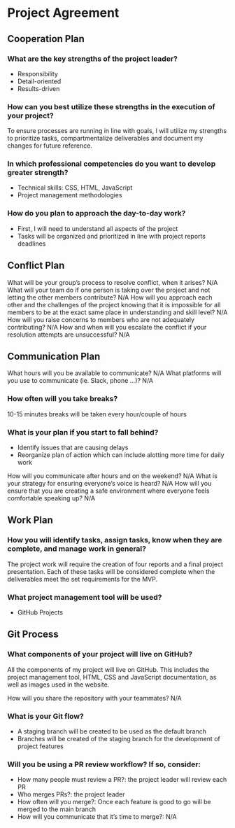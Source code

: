 # Project Agreement

## Cooperation Plan

### What are the key strengths of the project leader?

- Responsibility
- Detail-oriented
- Results-driven

### How can you best utilize these strengths in the execution of your project?

To ensure processes are running in line with goals, I will utilize my strengths to prioritize tasks, compartmentalize deliverables and document my changes for future reference.

### In which professional competencies do you want to develop greater strength?

- Technical skills: CSS, HTML, JavaScript
- Project management methodologies

### How do you plan to approach the day-to-day work?

- First, I will need to understand all aspects of the project
- Tasks will be organized and prioritized in line with project reports deadlines

## Conflict Plan

What will be your group’s process to resolve conflict, when it arises? N/A
What will your team do if one person is taking over the project and not letting the other members contribute? N/A
How will you approach each other and the challenges of the project knowing that it is impossible for all members to be at the exact same place in understanding and skill level? N/A
How will you raise concerns to members who are not adequately contributing? N/A
How and when will you escalate the conflict if your resolution attempts are unsuccessful? N/A

## Communication Plan

What hours will you be available to communicate? N/A
What platforms will you use to communicate (ie. Slack, phone …)? N/A

### How often will you take breaks?

10-15 minutes breaks will be taken every hour/couple of hours

### What is your plan if you start to fall behind?

- Identify issues that are causing delays
- Reorganize plan of action which can include alotting more time for daily work

How will you communicate after hours and on the weekend? N/A
What is your strategy for ensuring everyone’s voice is heard? N/A
How will you ensure that you are creating a safe environment where everyone feels comfortable speaking up? N/A

## Work Plan

### How you will identify tasks, assign tasks, know when they are complete, and manage work in general?

The project work will require the creation of four reports and a final project presentation. Each of these tasks will be considered complete when the deliverables meet the set requirements for the MVP.

### What project management tool will be used?

- GitHub Projects
  
## Git Process

### What components of your project will live on GitHub?

All the components of my project will live on GitHub. This includes the project management tool, HTML, CSS and JavaScript documentation, as well as images used in the website.

How will you share the repository with your teammates? N/A

### What is your Git flow?

- A staging branch will be created to be used as the default branch
- Branches will be created of the staging branch for the development of project features

### Will you be using a PR review workflow? If so, consider:
- How many people must review a PR?: the project leader will review each PR
- Who merges PRs?: the project leader
- How often will you merge?: Once each feature is good to go will be merged to the main branch
- How will you communicate that it’s time to merge?: N/A
  
